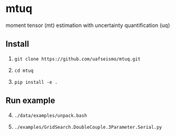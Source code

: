 # mtuq
moment tensor (mt) estimation with uncertainty quantification (uq)


Install
-------

1) `git clone https://github.com/uafseismo/mtuq.git`

2) `cd mtuq`

3) `pip install -e .`


Run example
-----------

4) `./data/examples/unpack.bash`

5) `./examples/GridSearch.DoubleCouple.3Parameter.Serial.py`

